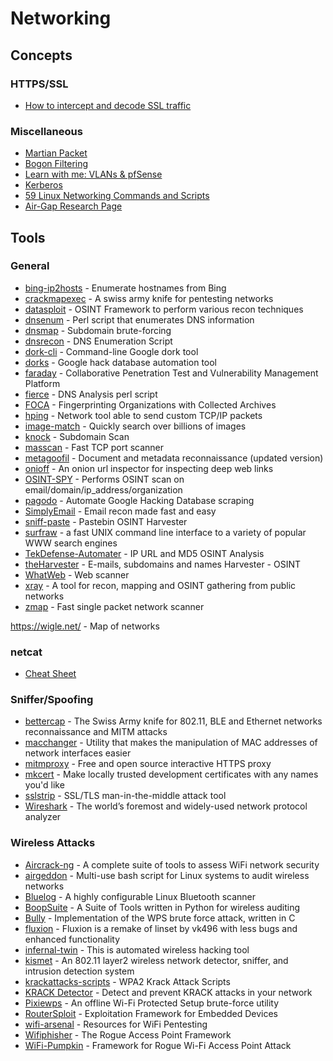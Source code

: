 # Networking

## Concepts

### HTTPS/SSL
- [How to intercept and decode SSL traffic](https://drive.google.com/file/d/0B4k0iJfLtHaAS01BVDJDd0RpaW8/view)

### Miscellaneous
- [Martian Packet](https://en.wikipedia.org/wiki/Martian_packet)
- [Bogon Filtering](https://en.wikipedia.org/wiki/Bogon_filtering)
- [Learn with me: VLANs & pfSense](https://www.youtube.com/watch?v=0_unEBSxqGY&feature=youtu.be)
- [Kerberos](https://www.tarlogic.com/en/blog/how-kerberos-works/)
- [59 Linux Networking Commands and Scripts](https://haydenjames.io/linux-networking-commands-scripts/)
- [Air-Gap Research Page](https://cyber.bgu.ac.il/advanced-cyber/airgap)

## Tools

### General
- [bing-ip2hosts](https://www.morningstarsecurity.com/research/bing-ip2hosts) - Enumerate hostnames from Bing
- [crackmapexec](https://github.com/byt3bl33d3r/CrackMapExec) - A swiss army knife for pentesting networks
- [datasploit](https://github.com/DataSploit/datasploit) - OSINT Framework to perform various recon techniques
- [dnsenum](https://github.com/fwaeytens/dnsenum) - Perl script that enumerates DNS information
- [dnsmap](https://code.google.com/archive/p/dnsmap/downloads) - Subdomain brute-forcing
- [dnsrecon](https://github.com/darkoperator/dnsrecon) - DNS Enumeration Script
- [dork-cli](https://github.com/jgor/dork-cli) - Command-line Google dork tool
- [dorks](https://github.com/USSCltd/dorks) - Google hack database automation tool
- [faraday](https://github.com/infobyte/faraday) - Collaborative Penetration Test and Vulnerability Management Platform
- [fierce](http://git.kali.org/gitweb/?p=packages/fierce.git;a=summary) - DNS Analysis perl script
- [FOCA](https://github.com/ElevenPaths/FOCA) - Fingerprinting Organizations with Collected Archives
- [hping](https://github.com/antirez/hping) - Network tool able to send custom TCP/IP packets
- [image-match](https://github.com/ascribe/image-match]) - Quickly search over billions of images
- [knock](https://github.com/guelfoweb/knock) - Subdomain Scan
- [masscan](https://github.com/robertdavidgraham/masscan) - Fast TCP port scanner
- [metagoofil](https://github.com/opsdisk/metagoofil) - Document and metadata reconnaissance (updated version)
- [onioff](https://github.com/k4m4/onioff) - An onion url inspector for inspecting deep web links
- [OSINT-SPY](https://github.com/SharadKumar97/OSINT-SPY) - Performs OSINT scan on email/domain/ip_address/organization
- [pagodo](https://github.com/opsdisk/pagodo) - Automate Google Hacking Database scraping
- [SimplyEmail](https://github.com/SimplySecurity/SimplyEmail) - Email recon made fast and easy
- [sniff-paste](https://github.com/needmorecowbell/sniff-paste) - Pastebin OSINT Harvester
- [surfraw](https://github.com/kisom/surfraw) - a fast UNIX command line interface to a variety of popular WWW search engines
- [TekDefense-Automater](https://github.com/1aN0rmus/TekDefense-Automater) - IP URL and MD5 OSINT Analysis
- [theHarvester](https://github.com/laramies/theHarvester) - E-mails, subdomains and names Harvester - OSINT
- [WhatWeb](https://github.com/urbanadventurer/WhatWeb) - Web scanner
- [xray](https://github.com/evilsocket/xray) - A tool for recon, mapping and OSINT gathering from public networks
- [zmap](https://github.com/zmap/zmap) - Fast single packet network scanner

https://wigle.net/ - Map of networks

### netcat
- [Cheat Sheet](https://www.sans.org/security-resources/sec560/netcat_cheat_sheet_v1.pdf)

### Sniffer/Spoofing
- [bettercap](https://github.com/bettercap/bettercap) - The Swiss Army knife for 802.11, BLE and Ethernet networks reconnaissance and MITM attacks
- [macchanger](https://github.com/alobbs/macchanger) - Utility that makes the manipulation of MAC addresses of network interfaces easier
- [mitmproxy](https://mitmproxy.org) - Free and open source interactive HTTPS proxy
- [mkcert](https://github.com/FiloSottile/mkcert) - Make locally trusted development certificates with any names you'd like
- [sslstrip](https://moxie.org/software/sslstrip/) - SSL/TLS man-in-the-middle attack tool
- [Wireshark](https://www.wireshark.org) - The world’s foremost and widely-used network protocol analyzer

### Wireless Attacks
- [Aircrack-ng](https://github.com/aircrack-ng/aircrack-ng) - A complete suite of tools to assess WiFi network security
- [airgeddon](https://github.com/v1s1t0r1sh3r3/airgeddon) - Multi-use bash script for Linux systems to audit wireless networks
- [Bluelog](https://github.com/MS3FGX/Bluelog) - A highly configurable Linux Bluetooth scanner
- [BoopSuite](https://github.com/MisterBianco/BoopSuite) - A Suite of Tools written in Python for wireless auditing
- [Bully](http://git.kali.org/gitweb/?p=packages/bully.git;a=summary) - Implementation of the WPS brute force attack, written in C
- [fluxion](https://github.com/FluxionNetwork/fluxion) - Fluxion is a remake of linset by vk496 with less bugs and enhanced functionality
- [infernal-twin](https://github.com/entropy1337/infernal-twin) - This is automated wireless hacking tool
- [kismet](https://github.com/kismetwireless/kismet) - An 802.11 layer2 wireless network detector, sniffer, and intrusion detection system
- [krackattacks-scripts](https://github.com/vanhoefm/krackattacks-scripts) - WPA2 Krack Attack Scripts
- [KRACK Detector](https://github.com/securingsam/krackdetector) - Detect and prevent KRACK attacks in your network
- [Pixiewps](https://github.com/wiire-a/pixiewps) - An offline Wi-Fi Protected Setup brute-force utility
- [RouterSploit](https://github.com/threat9/routersploit) - Exploitation Framework for Embedded Devices
- [wifi-arsenal](https://github.com/0x90/wifi-arsenal) - Resources for WiFi Pentesting
- [Wifiphisher](https://github.com/wifiphisher/wifiphisher) - The Rogue Access Point Framework
- [WiFi-Pumpkin](https://github.com/P0cL4bs/WiFi-Pumpkin) - Framework for Rogue Wi-Fi Access Point Attack
